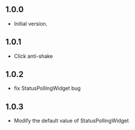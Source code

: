 ## 1.0.0

- Initial version.

## 1.0.1

- Click anti-shake

## 1.0.2

- fix StatusPollingWidget bug

## 1.0.3

- Modify the default value of StatusPollingWidget
